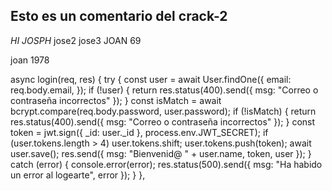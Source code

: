 ## Esto es un comentario del crack-2

*HI JOSPH*
jose2
jose3
JOAN 69

joan 1978

async login(req, res) {
    try {
      const user = await User.findOne({
        email: req.body.email,
      });
      if (!user) {
        return res.status(400).send({ msg: "Correo o contraseña incorrectos" });
      }
      const isMatch = await bcrypt.compare(req.body.password, user.password);
      if (!isMatch) {
        return res.status(400).send({ msg: "Correo o contraseña incorrectos" });
      }
      const token = jwt.sign({ _id: user._id }, process.env.JWT_SECRET);
      if (user.tokens.length > 4) user.tokens.shift;
      user.tokens.push(token);
      await user.save();
      res.send({ msg: "Bienvenid@ " + user.name, token, user });
    } catch (error) {
      console.error(error);
      res.status(500).send({ msg: "Ha habido un error al logearte", error });
    }
  },